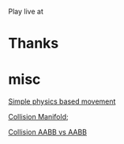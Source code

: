 Play live at 
# Thanks

# misc

[Simple physics based movement](https://stackoverflow.com/questions/667034/simple-physics-based-movement)

[Collision Manifold](https://gamedevelopment.tutsplus.com/tutorials/how-to-create-a-custom-2d-physics-engine-the-basics-and-impulse-resolution--gamedev-6331#:~:text=Collision%20resolution%20is%20the%20act,allow%20them%20to%20remain%20intersecting.&text=The%20idea%20behind%20impulse%20resolution,to%20separate%20objects%20found%20colliding.);

[Collision AABB vs AABB](http://noonat.github.io/intersect/)
